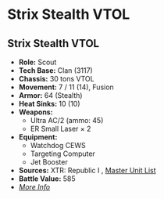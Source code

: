 # Strix Stealth VTOL 

## Strix Stealth VTOL 

- **Role:** Scout 
- **Tech Base:** Clan (3117) 
- **Chassis:** 30 tons VTOL 
- **Movement:** 7 / 11 (14), Fusion 
- **Armor:** 64 (Stealth) 
- **Heat Sinks:** 10 (10) 
- **Weapons:** 
  - Ultra AC/2 (ammo: 45) 
  - ER Small Laser × 2 
- **Equipment:** 
  - Watchdog CEWS 
  - Targeting Computer 
  - Jet Booster 
- **Sources:** XTR: Republic I , [Master Unit List](http://masterunitlist.info/Unit/Details/7298) 
- **Battle Value:** 585 
- [*More Info*](strix_stealth_vtol/strix_stealth_vtol.md) 

